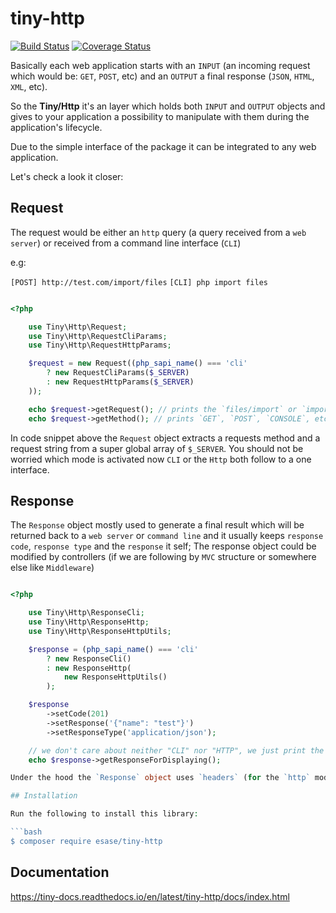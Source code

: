 # tiny-http

[![Build Status](https://travis-ci.com/esase/tiny-http.svg?branch=master)](https://travis-ci.com/github/esase/tiny-http/builds)
[![Coverage Status](https://coveralls.io/repos/github/esase/tiny-http/badge.svg?branch=master)](https://coveralls.io/github/esase/tiny-http?branch=master)



Basically each web application starts with an `INPUT` (an incoming request which would be: `GET`, `POST`, etc) 
and an `OUTPUT` a final response (`JSON`, `HTML`, `XML`, etc).

So the **Tiny/Http** it's an layer which holds both `INPUT` and `OUTPUT` objects and gives to
your application a possibility to manipulate with them during the application's lifecycle.

Due to the simple interface of the package it can be integrated to any web application.

Let's check a look it closer:

Request
-------

The request would be either an `http` query (a query received from a `web server`) 
or received from a command line interface (`CLI`)

e.g:

`[POST] http://test.com/import/files`
`[CLI] php import files`

```php

<?php

    use Tiny\Http\Request;
    use Tiny\Http\RequestCliParams;
    use Tiny\Http\RequestHttpParams;

    $request = new Request((php_sapi_name() === 'cli'
        ? new RequestCliParams($_SERVER)
        : new RequestHttpParams($_SERVER)
    ));

    echo $request->getRequest(); // prints the `files/import` or `import files` for the CLI mode
    echo $request->getMethod(); // prints `GET`, `POST`, `CONSOLE`, etc

```

In code snippet above the `Request` object extracts a requests method and a request string from a super global array of `$_SERVER`.
You should not be worried which mode is activated now `CLI` or the `Http` both follow to a one interface. 

Response
--------

The `Response` object mostly used to generate a final result which will be returned back to a `web server` or `command line` and
it usually keeps `response code`, `response type` and the `response` it self; The response object could be modified by controllers (if we are following 
by `MVC` structure or somewhere else like `Middleware`)

```php

<?php

    use Tiny\Http\ResponseCli;
    use Tiny\Http\ResponseHttp;
    use Tiny\Http\ResponseHttpUtils;

    $response = (php_sapi_name() === 'cli'
        ? new ResponseCli()
        : new ResponseHttp(
            new ResponseHttpUtils()
        );

    $response
        ->setCode(201)
        ->setResponse('{"name": "test"}')
        ->setResponseType('application/json');

    // we don't care about neither "CLI" nor "HTTP", we just print the value
    echo $response->getResponseForDisplaying();

Under the hood the `Response` object uses `headers` (for the `http` mode ) which will be sending depending on your response type.

## Installation

Run the following to install this library:

```bash
$ composer require esase/tiny-http
```

## Documentation

https://tiny-docs.readthedocs.io/en/latest/tiny-http/docs/index.html
